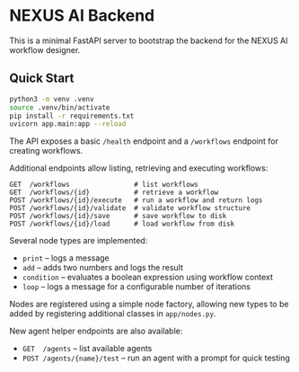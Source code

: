 # NEXUS AI Backend

This is a minimal FastAPI server to bootstrap the backend for the NEXUS AI workflow designer.

## Quick Start

```bash
python3 -m venv .venv
source .venv/bin/activate
pip install -r requirements.txt
uvicorn app.main:app --reload
```

The API exposes a basic `/health` endpoint and a `/workflows` endpoint for creating workflows.

Additional endpoints allow listing, retrieving and executing workflows:

```
GET  /workflows                # list workflows
GET  /workflows/{id}           # retrieve a workflow
POST /workflows/{id}/execute   # run a workflow and return logs
POST /workflows/{id}/validate  # validate workflow structure
POST /workflows/{id}/save      # save workflow to disk
POST /workflows/{id}/load      # load workflow from disk
```

Several node types are implemented:

- `print` – logs a message
- `add` – adds two numbers and logs the result
- `condition` – evaluates a boolean expression using workflow context
- `loop` – logs a message for a configurable number of iterations

Nodes are registered using a simple node factory, allowing new types to be added
by registering additional classes in `app/nodes.py`.

New agent helper endpoints are also available:

- `GET  /agents` – list available agents
- `POST /agents/{name}/test` – run an agent with a prompt for quick testing
